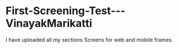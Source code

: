 # First-Screening-Test---VinayakMarikatti
I have uploaded all my sections Screens for web and mobile frames.
